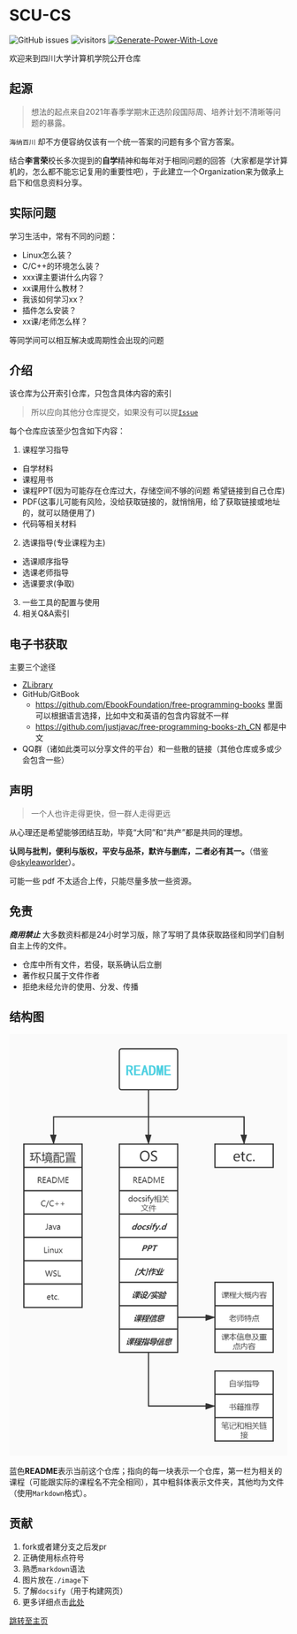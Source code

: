 # SCU-CS

![GitHub issues](https://img.shields.io/github/issues/SCU-CS/README)
![visitors](https://visitor-badge.glitch.me/badge?page_id=SCU-CS.README)
[![Generate-Power-With-Love](https://img.shields.io/badge/Generate--Power--With-Love-red)](https://github.com/SCU-CS/Contributors)


欢迎来到四川大学计算机学院公开仓库

## 起源

>   想法的起点来自2021年春季学期末正选阶段国际周、培养计划不清晰等问题的暴露。

`海纳百川` 却不方便容纳仅该有一个统一答案的问题有多个官方答案。

结合**李言荣**校长多次提到的**自学**精神和每年对于相同问题的回答（大家都是学计算机的，怎么都不能忘记复用的重要性吧），于此建立一个Organization来为做承上启下和信息资料分享。

## 实际问题

学习生活中，常有不同的问题：

-   Linux怎么装？
-   C/C++的环境怎么装？
-   xxx课主要讲什么内容？
-   xx课用什么教材？
-   我该如何学习xx？
-   插件怎么安装？
-   xx课/老师怎么样？

等同学间可以相互解决或周期性会出现的问题

## 介绍

该仓库为公开索引仓库，只包含具体内容的索引

>   所以应向其他分仓库提交，如果没有可以提[`Issue`](https://github.com/SCU-CS/README/issues/new/choose)

每个仓库应该至少包含如下内容：
1. 课程学习指导
  - 自学材料
  - 课程用书
  - 课程PPT(因为可能存在仓库过大，存储空间不够的问题 希望链接到自己仓库)
  - PDF(这事儿可能有风险，没给获取链接的，就悄悄用，给了获取链接或地址的，就可以随便用了)
  - 代码等相关材料
2. 选课指导(专业课程为主)
  - 选课顺序指导
  - 选课老师指导
  - 选课要求(争取)
3. 一些工具的配置与使用
4. 相关Q&A索引

## 电子书获取

主要三个途径
- [ZLibrary](https://z-lib.org/)
- GitHub/GitBook
  - <https://github.com/EbookFoundation/free-programming-books> 里面可以根据语言选择，比如中文和英语的包含内容就不一样
  - <https://github.com/justjavac/free-programming-books-zh_CN> 都是中文
- QQ群（诸如此类可以分享文件的平台）和一些散的链接（其他仓库或多或少会包含一些）
## 声明

> 一个人也许走得更快，但一群人走得更远

从心理还是希望能够团结互助，毕竟“大同”和“共产”都是共同的理想。

**认同与批判，便利与版权，平安与品茶，默许与删库，二者必有其一。**（借鉴@[skyleaworlder](https://github.com/TJ-CSCCG/TJCS-Course/blob/master/README.md#mega-%E5%A3%B0%E6%98%8E)）。

可能一些 pdf 不太适合上传，只能尽量多放一些资源。

## 免责

***商用禁止*** 大多数资料都是24小时学习版，除了写明了具体获取路径和同学们自制自主上传的文件。

- 仓库中所有文件，若侵，联系确认后立删
- 著作权只属于文件作者
- 拒绝未经允许的使用、分发、传播

## 结构图

![architecture](image/architecture.jpg)

蓝色**README**表示当前这个仓库；指向的每一块表示一个仓库，第一栏为相关的课程（可能跟实际的课程名不完全相同），其中粗斜体表示文件夹，其他均为文件（使用`Markdown`格式）。

## 贡献

1.  fork或者建分支之后发pr
2.  正确使用标点符号
3.  熟悉`markdown`语法
4.  图片放在`./image`下
5.  了解`docsify`（用于构建网页）
6.  更多详细点击[此处](Contribution.md)

[跳转至主页](https://github.com/SCU-CS)

